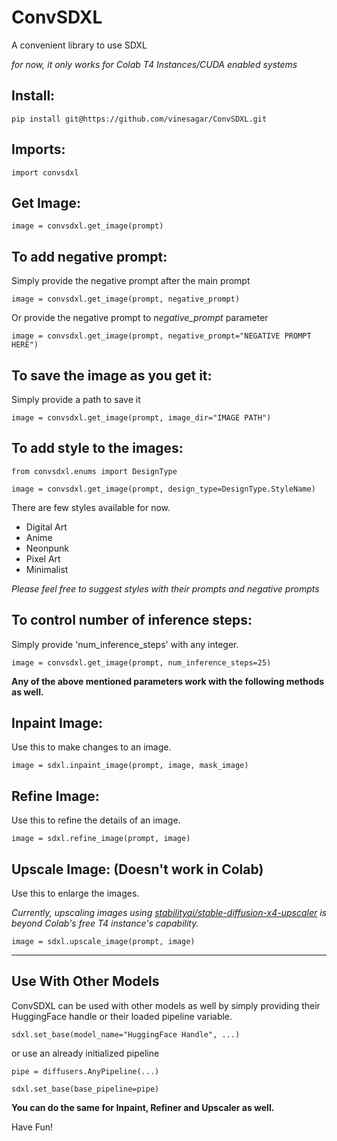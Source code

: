 # ConvSDXL
A convenient library to use SDXL

*for now, it only works for Colab T4 Instances/CUDA enabled systems*

## Install:
~~~
pip install git@https://github.com/vinesagar/ConvSDXL.git
~~~

## Imports:
~~~
import convsdxl
~~~

## Get Image:
~~~
image = convsdxl.get_image(prompt)
~~~

## To add negative prompt:
Simply provide the negative prompt after the main prompt
~~~
image = convsdxl.get_image(prompt, negative_prompt)
~~~
Or provide the negative prompt to *negative_prompt* parameter 
~~~
image = convsdxl.get_image(prompt, negative_prompt="NEGATIVE PROMPT HERE")
~~~

## To save the image as you get it:
Simply provide a path to save it
~~~
image = convsdxl.get_image(prompt, image_dir="IMAGE PATH")
~~~

## To add style to the images:
~~~
from convsdxl.enums import DesignType

image = convsdxl.get_image(prompt, design_type=DesignType.StyleName)
~~~

There are few styles available for now.
- Digital Art
- Anime
- Neonpunk
- Pixel Art
- Minimalist

*Please feel free to suggest styles with their prompts and negative prompts*

## To control number of inference steps:
Simply provide 'num_inference_steps' with any integer.
~~~
image = convsdxl.get_image(prompt, num_inference_steps=25)
~~~

**Any of the above mentioned parameters work with the following methods as well.**

## Inpaint Image:
Use this to make changes to an image. 
~~~
image = sdxl.inpaint_image(prompt, image, mask_image)
~~~

## Refine Image:
Use this to refine the details of an image.
~~~
image = sdxl.refine_image(prompt, image)
~~~

## Upscale Image: (Doesn't work in Colab)
Use this to enlarge the images.

*Currently, upscaling images using [stabilityai/stable-diffusion-x4-upscaler](https://huggingface.co/stabilityai/stable-diffusion-x4-upscaler) is beyond Colab's free T4 instance's capability.*
~~~
image = sdxl.upscale_image(prompt, image)
~~~


---

## Use With Other Models

ConvSDXL can be used with other models as well by simply providing their HuggingFace handle or their loaded pipeline variable.

~~~
sdxl.set_base(model_name="HuggingFace Handle", ...)
~~~
or use an already initialized pipeline
~~~
pipe = diffusers.AnyPipeline(...)

sdxl.set_base(base_pipeline=pipe)
~~~

**You can do the same for Inpaint, Refiner and Upscaler as well.**

Have Fun!
